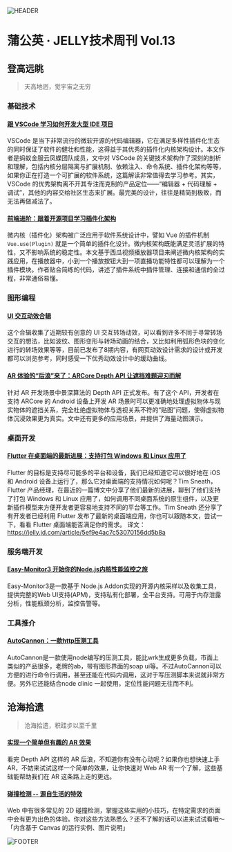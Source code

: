 ![HEADER](http://img20.360buyimg.com/ling/jfs/t1/118829/9/11690/206197/5f030d56E89f7da6e/68f86e7edb98795d.jpg)

# 蒲公英 · JELLY技术周刊 Vol.13

## 登高远眺

> 天高地迥，觉宇宙之无穷

### 基础技术

#### [跟 VSCode 学习如何开发大型 IDE 项目](http://3.cn/-100jaq65)

VSCode 是当下非常流行的微软开源的代码编辑器，它在满足多样性插件化生态的同时保证了软件的健壮和性能，这得益于其优秀的插件化内核架构设计。本文作者是蚂蚁金服云凤蝶团队成员，文中对 VSCode 的关键技术架构作了深刻的剖析和理解，包括内核分层隔离与扩展机制、依赖注入、命令系统、插件化架构等等，如果你正在打造一个可扩展的软件系统，这篇解读非常值得去学习参考。其实，VSCode 的优秀架构离不开其专注而克制的产品定位——“编辑器 + 代码理解 + 调试”，其他的内容交给社区生态来扩展。最完美的设计，往往是精简到极致，而无法再做减法了。

#### [前端进阶：跟着开源项目学习插件化架构](http://3.cn/10-0japS7)

微内核（插件化）架构被广泛应用于软件系统设计中，譬如 Vue 的插件机制 `Vue.use(Plugin)` 就是一个简单的插件化设计。微内核架构既能满足灵活扩展的特性，又不影响系统的稳定性。本文基于西瓜视频播放器项目来阐述微内核架构的实践应用，在播放器中，小到一个播放按钮大到一项直播功能特性都可以理解为一个插件模块。作者贴合简练的代码，讲述了插件系统中插件管理、连接和通信的全过程，非常通俗易懂。

### 图形编程

#### [UI 交互动效合辑](http://3.cn/100-jap8B)

这个合辑收集了近期较有创意的 UI 交互转场动效，可以看到许多不同于寻常转场交互的想法，比如波纹、图形变形与转场动画的结合，又比如利用弧形色块的变化进行的转场效果等等，目前已发布了8期内容，有网页动效设计需求的设计或开发都可以浏览参考，同时感受一下优秀动效设计中的缓动曲线。

#### [AR 体验的“后浪”来了：ARCore Depth API 让遮挡难题迎刃而解](http://3.cn/100jaq-Bj)

针对 AR 开发场景中景深算法的 Depth API 正式发布。有了这个 API，开发者在支持 ARCore 的 Android 设备上开发 AR 场景时可以更准确地处理虚拟物体与现实物体的遮挡关系，完全杜绝虚拟物体与透视关系不符的“贴图”问题，使得虚拟物体沉浸效果更为真实。文中还有更多的应用场景，并提供了海量动图演示。

### 桌面开发

#### [Flutter 在桌面端的最新进展：支持打包 Windows 和 Linux 应用了](http://3.cn/100jap-oq)

Flutter 的目标是支持尽可能多的平台和设备，我们已经知道它可以很好地在 iOS 和 Android 设备上运行了，那么它对桌面端的支持情况如何呢？Tim Sneath，Flutter 产品经理，在最近的一篇博文中分享了他们最新的进展，聊到了他们支持了打包 Windows 和 Linux 应用了，如何调用不同桌面系统的原生组件，以及更新插件模型来方便开发者更容易地支持不同的平台等工作。Tim Sneath 还分享了有开发者已经利用 Flutter 发布了最新的桌面端应用，你也可以跟随本文，尝试一下，看看 Flutter 桌面端能否满足你的需求。
译文：https://jelly.jd.com/article/5ef9e4ac7c53070156dd5b8a

### 服务端开发

#### [Easy-Monitor3 开始你的Node.js内核性能监控之旅](http://3.cn/-100jaqlR)

Easy-Monitor3是一款基于 Node.js Addon实现的开源内核采样以及收集工具，提供完整的Web UI支持(APM)，支持私有化部署，全平台支持。可用于内存泄露分析，性能瓶颈分析，监控告警等。

### 工具推介

#### [AutoCannon：一款http压测工具](http://3.cn/-100japop)

AutoCannon是一款使用node编写的压测工具，能比wrk生成更多负载，市面上类似的产品很多，老牌的ab，带有图形界面的soap ui等。不过AutoCannon可以方便的进行命令行调用，甚至还能在代码内调用，这对于写压测脚本来说就非常方便。另外它还能结合node clinic 一起使用，定位性能问题无往而不利。

## 沧海拾遗

> 沧海拾遗，积跬步以至千里

#### [实现一个简单但有趣的 AR 效果](http://3.cn/100ja-qlQ)

看完 Depth API 这样的 AR 后浪，不知道你有没有心动呢？如果你也想快速上手 AR，不妨来试试这样一个简单的效果，让你快速对 Web AR 有一个了解，这些基础能帮助我们在 AR 这条路上走的更远。

#### [碰撞检测 -- 源自生活的特效](http://3.cn/100ja-qlS)

Web 中有很多常见的 2D 碰撞检测，掌握这些实用的小技巧，在特定需求的页面中会有更为出色的体验。你对这些方法熟悉么？还不了解的话可以进来试试看哦～「内含基于 Canvas 的运行实例、图片说明」

![FOOTER](https://img20.360buyimg.com/ling/jfs/t1/93326/34/18555/167361/5e946665E13c912ae/9a8405dd8be2dad4.jpg)